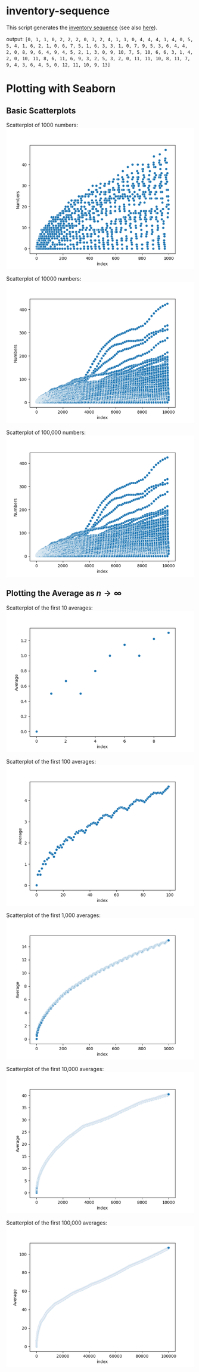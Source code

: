# inventory-sequence
This script generates the [inventory sequence](https://www.youtube.com/watch?v=rBU9E-ZOZAI) (see also [here](https://oeis.org/search?q=inventory&language=english&go=Search)). 

output: `[0, 1, 1, 0, 2, 2, 2, 0, 3, 2, 4, 1, 1, 0, 4, 4, 4, 1, 4, 0, 5, 5, 4, 1, 6, 2, 1, 0, 6, 7, 5, 1, 6, 3, 3, 1, 0, 7, 9, 5, 3, 6, 4, 4, 2, 0, 8, 9, 6, 4, 9, 4, 5, 2, 1, 3, 0, 9, 10, 7, 5, 10, 6, 6, 3, 1, 4, 2, 0, 10, 11, 8, 6, 11, 6, 9, 3, 2, 5, 3, 2, 0, 11, 11, 10, 8, 11, 7, 9, 4, 3, 6, 4, 5, 0, 12, 11, 10, 9, 13]`

# Plotting with Seaborn
## Basic Scatterplots
Scatterplot of 1000 numbers:
![1000 numbers](images/1000.png)

Scatterplot of 10000 numbers:
![10000 numbers](images/10000.png)

Scatterplot of 100,000 numbers:
![100,000 numbers](images/100000.png)

## Plotting the Average as $n \to \infty$
Scatterplot of the first 10 averages:
![10 averages](images/average_10.png)

Scatterplot of the first 100 averages:
![100 averages](images/average_100.png)

Scatterplot of the first 1,000 averages:
![1000 averages](images/average_1000.png)

Scatterplot of the first 10,000 averages:
![10,000 averages](images/average_10000.png)

Scatterplot of the first 100,000 averages:
![100,000 averages](images/average_100000.png)